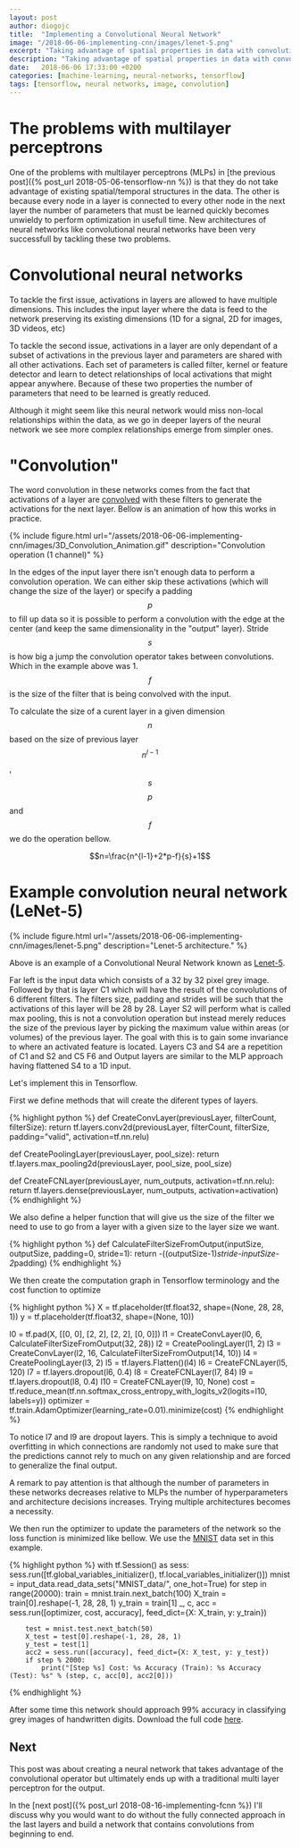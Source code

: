 ```yaml
---
layout: post
author: diogojc
title:  "Implementing a Convolutional Neural Network"
image: "/2018-06-06-implementing-cnn/images/lenet-5.png"
excerpt: "Taking advantage of spatial properties in data with convolutional neural networks and Tensorflow to recognize digits."
description: "Taking advantage of spatial properties in data with convolutional neural networks and Tensorflow to recognize digits."
date:   2018-06-06 17:33:00 +0200
categories: [machine-learning, neural-networks, tensorflow]
tags: [tensorflow, neural networks, image, convolution]
---
```


# The problems with multilayer perceptrons

One of the problems with multilayer perceptrons (MLPs) in [the previous post]({% post_url 2018-05-06-tensorflow-nn %}) is that they do not take advantage of existing spatial/temporal structures in the data. The other is because every node in a layer is connected to every other node in the next layer the number of parameters that must be learned quickly becomes unwieldy to perform optimization in usefull time.
New architectures of neural networks like convolutional neural networks have been very successfull by tackling these two problems.

# Convolutional neural networks

To tackle the first issue, activations in layers are allowed to have multiple dimensions. This includes the input layer where the data is feed to the network preserving its existing dimensions (1D for a signal, 2D for images, 3D videos, etc)

To tackle the second issue, activations in a layer are only dependant of a subset of activations in the previous layer and parameters are shared with all other activations. Each set of parameters is called filter, kernel or feature detector and learn to detect relationships of local activations that might appear anywhere. Because of these two properties the number of parameters that need to be learned is greatly reduced.

Although it might seem like this neural network would miss non-local relationships within the data, as we go in deeper layers of the neural network we see more complex relationships emerge from simpler ones.

# "Convolution"

The word convolution in these networks comes from the fact that activations of a layer are [convolved][convolution-url] with these filters to generate the activations for the next layer. Bellow is an animation of how this works in practice.

{% include figure.html
    url="/assets/2018-06-06-implementing-cnn/images/3D_Convolution_Animation.gif"
    description="Convolution operation (1 channel)"
%}

In the edges of the input layer there isn't enough data to perform a convolution operation. We can either skip these activations (which will change the size of the layer) or specify a padding $$p$$ to fill up data so it is possible to perform a convolution with the edge at the center (and keep the same dimensionality in the "output" layer).
Stride $$s$$ is how big a jump the convolution operator takes between convolutions. Which in the example above was 1.
$$f$$ is the size of the filter that is being convolved with the input.

To calculate the size of a curent layer in a given dimension $$n$$ based on the size of previous layer $$n^{l-1}$$, $$s$$ $$p$$ and $$f$$ we do the operation bellow.

$$n=\frac{n^{l-1}+2*p-f}{s}+1$$

# Example convolution neural network (LeNet-5)

{% include figure.html
    url="/assets/2018-06-06-implementing-cnn/images/lenet-5.png"
    description="Lenet-5 architecture."
%}

Above is an example of a Convolutional Neural Network known as [Lenet-5][lenet-url].

Far left is the input data which consists of a 32 by 32 pixel grey image. Followed by that is layer C1 which will have the result of the convolutions of 6 different filters. The filters size, padding and strides will be such that the activations of this layer will be 28 by 28.
Layer S2 will perform what is called max pooling, this is not a convolution operation but instead merely reduces the size of the previous layer by picking the maximum value within areas (or volumes) of the previous layer. The goal with this is to gain some invariance to where an activated feature is located.
Layers C3 and S4 are a repetition of C1 and S2 and C5 F6 and Output layers are similar to the MLP approach having flattened S4 to a 1D input.

Let's implement this in Tensorflow.

First we define methods that will create the diferent types of layers.

{% highlight python %}
def CreateConvLayer(previousLayer, filterCount, filterSize):
    return tf.layers.conv2d(previousLayer, filterCount, filterSize, padding="valid", activation=tf.nn.relu)

def CreatePoolingLayer(previousLayer, pool_size):
    return tf.layers.max_pooling2d(previousLayer, pool_size, pool_size)

def CreateFCNLayer(previousLayer, num_outputs, activation=tf.nn.relu):
    return tf.layers.dense(previousLayer, num_outputs, activation=activation)
{% endhighlight %}


We also define a helper function that will give us the size of the filter we need to use to go from a layer with a given size to the layer size we want.

{% highlight python %}
def CalculateFilterSizeFromOutput(inputSize, outputSize, padding=0, stride=1):
    return -((outputSize-1)*stride-inputSize-2*padding)
{% endhighlight %}

We then create the computation graph in Tensorflow terminology and the cost function to optimize

{% highlight python %}
X = tf.placeholder(tf.float32, shape=(None, 28, 28, 1))
y = tf.placeholder(tf.float32, shape=(None, 10))

l0 = tf.pad(X, [[0, 0], [2, 2], [2, 2], [0, 0]])
l1 = CreateConvLayer(l0, 6, CalculateFilterSizeFromOutput(32, 28))
l2 = CreatePoolingLayer(l1, 2)
l3 = CreateConvLayer(l2, 16, CalculateFilterSizeFromOutput(14, 10))
l4 = CreatePoolingLayer(l3, 2)
l5 = tf.layers.Flatten()(l4)
l6 = CreateFCNLayer(l5, 120)
l7 = tf.layers.dropout(l6, 0.4)
l8 = CreateFCNLayer(l7, 84)
l9 = tf.layers.dropout(l8, 0.4)
l10 = CreateFCNLayer(l9, 10, None)
cost = tf.reduce_mean(tf.nn.softmax_cross_entropy_with_logits_v2(logits=l10, labels=y))
optimizer = tf.train.AdamOptimizer(learning_rate=0.01).minimize(cost) 
{% endhighlight %}

To notice l7 and l9 are dropout layers. This is simply a technique to avoid overfitting in which connections are randomly not used to make sure that the predictions cannot rely to much on any given relationship and are forced to generalize the final output.

A remark to pay attention is that although the number of parameters in these networks decreases relative to MLPs the number of hyperparameters and architecture decisions increases. Trying multiple architectures becomes a necessity.

We then run the optimizer to update the parameters of the network so the loss function is minimized like bellow. We use the [MNIST][mnist-url] data set in this example.

{% highlight python %}
with tf.Session() as sess:
    sess.run([tf.global_variables_initializer(), tf.local_variables_initializer()])
    mnist = input_data.read_data_sets("MNIST_data/", one_hot=True)
    for step in range(20000):
        train = mnist.train.next_batch(100)
        X_train = train[0].reshape(-1, 28, 28, 1)
        y_train = train[1]
        _, c, acc = sess.run([optimizer, cost, accuracy], feed_dict={X: X_train, y: y_train})

        test = mnist.test.next_batch(50)
        X_test = test[0].reshape(-1, 28, 28, 1)
        y_test = test[1]
        acc2 = sess.run([accuracy], feed_dict={X: X_test, y: y_test})
        if step % 2000:
            print("[Step %s] Cost: %s Accuracy (Train): %s Accuracy (Test): %s" % (step, c, acc[0], acc2[0]))
{% endhighlight %}

After some time this network should approach 99% accuracy in classifying grey images of handwritten digits. Download the full code [here][cnncode-url].

## Next
This post was about creating a neural network that takes advantage of the convolutional operator but ultimately ends up with a traditional multi layer perceptron for the output.

In the [next post]({% post_url 2018-08-16-implementing-fcnn %}) I'll discuss why you would want to do without the fully connected approach in the last layers and build a network that contains convolutions from beginning to end.

[convolution-url]: https://en.wikipedia.org/wiki/Convolution
[lenet-url]: http://yann.lecun.com/exdb/lenet/
[mnist-url]: http://yann.lecun.com/exdb/mnist/
[cnncode-url]: https://github.com/diogojc/diogojc.github.io/blob/master/assets/2018-06-06-implementing-cnn/code/mnistcnn.py